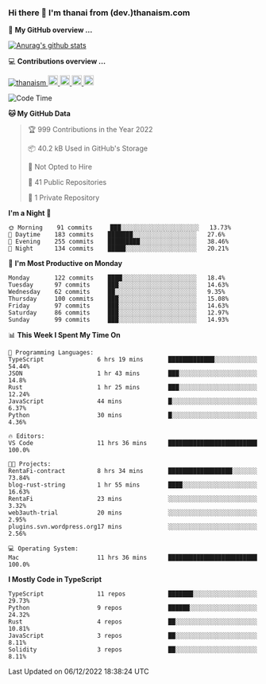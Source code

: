 ### Hi there 👋 I'm thanai from (dev.)thanaism.com

<!-- バッジ関連 -->
<!--
メイン：https://shields.io/category/social
GitHub view：https://github.com/antonkomarev/github-profile-views-counter
Qiita contributions：https://qiita.com/mikkame/items/f2c60d9caf8a8e38ec50
 -->

🍎 **My GitHub overview ...**

<!-- GitHubトロフィー -->
<!--
https://github.com/ryo-ma/github-profile-trophy
 -->

<!-- [![trophy](https://github-profile-trophy.vercel.app/?username=thanaism)](https://github.com/thanaism/thanaism) -->

<!-- GitHubステータス -->
<!--
https://github.com/anuraghazra/github-readme-stats
 -->

[![Anurag's github stats](https://github-readme-stats.vercel.app/api?username=thanaism&count_private=true&show_icons=true)](https://github.com/thanaism/thanaism)

<!-- [![ReadMe Card](https://github-readme-stats.vercel.app/api/pin/?username=thanaism&repo=thanaism)](https://github.com/thanaism/thanaism) -->

<!-- Skill icons -->
<!--
https://rahuldkjain.github.io/gh-profile-readme-generator/
 -->

💻 **Contributions overview ...**

<p align="left">

  <a href="https://github.com/thanaism/thanaism/">
    <img src="https://komarev.com/ghpvc/?username=thanaism" alt="thanaism" />
  </a>
  <a href="http://twitter.com/okinawa__noodle">
    <img height="20" src="https://img.shields.io/twitter/follow/okinawa__noodle?label=Twitter&logo=twitter&style=flat" />
  </a>
  <a href="https://github.com/thanaism">
    <img height="20" src="https://img.shields.io/github/followers/thanaism?label=follow&logo=github&style=flat" />
  </a>
  <!-- <a href="https://www.reddit.com/user/thanaism">
    <img height="20" src="https://img.shields.io/reddit/user-karma/combined/thanaism?label=Reddit&logo=reddit&style=flat" />
  </a>
  <a href="https://stackoverflow.com/users/5720201/thanaism">
    <img height="20" src="https://img.shields.io/stackexchange/stackoverflow/r/5720201?label=StackOverflow&logo=stack-overflow&style=flat" /> -->
  </a>
  <a href="http://qiita.com/thanai">
    <img height="20" src="https://qiita-badge.apiapi.app/s/thanai/posts.svg" />
  </a>
  <//qiita.com/thanai">
    <img height="20" src="https://qiita-badge.apiapi.app/s/thanai/contributions.svg" />
  </a>
</p>

<!--START_SECTION:waka-->
![Code Time](http://img.shields.io/badge/Code%20Time-1%2C097%20hrs%201%20min-blue)

**🐱 My GitHub Data** 

> 🏆 999 Contributions in the Year 2022
 > 
> 📦 40.2 kB Used in GitHub's Storage 
 > 
> 🚫 Not Opted to Hire
 > 
> 📜 41 Public Repositories 
 > 
> 🔑 1 Private Repository 
 > 
**I'm a Night 🦉** 

```text
🌞 Morning    91 commits     ███░░░░░░░░░░░░░░░░░░░░░░   13.73% 
🌆 Daytime    183 commits    ███████░░░░░░░░░░░░░░░░░░   27.6% 
🌃 Evening    255 commits    █████████░░░░░░░░░░░░░░░░   38.46% 
🌙 Night      134 commits    █████░░░░░░░░░░░░░░░░░░░░   20.21%

```
📅 **I'm Most Productive on Monday** 

```text
Monday       122 commits    ████░░░░░░░░░░░░░░░░░░░░░   18.4% 
Tuesday      97 commits     ███░░░░░░░░░░░░░░░░░░░░░░   14.63% 
Wednesday    62 commits     ██░░░░░░░░░░░░░░░░░░░░░░░   9.35% 
Thursday     100 commits    ███░░░░░░░░░░░░░░░░░░░░░░   15.08% 
Friday       97 commits     ███░░░░░░░░░░░░░░░░░░░░░░   14.63% 
Saturday     86 commits     ███░░░░░░░░░░░░░░░░░░░░░░   12.97% 
Sunday       99 commits     ███░░░░░░░░░░░░░░░░░░░░░░   14.93%

```


📊 **This Week I Spent My Time On** 

```text
💬 Programming Languages: 
TypeScript               6 hrs 19 mins       █████████████░░░░░░░░░░░░   54.44% 
JSON                     1 hr 43 mins        ███░░░░░░░░░░░░░░░░░░░░░░   14.8% 
Rust                     1 hr 25 mins        ███░░░░░░░░░░░░░░░░░░░░░░   12.24% 
JavaScript               44 mins             █░░░░░░░░░░░░░░░░░░░░░░░░   6.37% 
Python                   30 mins             █░░░░░░░░░░░░░░░░░░░░░░░░   4.36%

🔥 Editors: 
VS Code                  11 hrs 36 mins      █████████████████████████   100.0%

🐱‍💻 Projects: 
RentaFi-contract         8 hrs 34 mins       ██████████████████░░░░░░░   73.84% 
blog-rust-string         1 hr 55 mins        ████░░░░░░░░░░░░░░░░░░░░░   16.63% 
RentaFi                  23 mins             ░░░░░░░░░░░░░░░░░░░░░░░░░   3.32% 
web3auth-trial           20 mins             ░░░░░░░░░░░░░░░░░░░░░░░░░   2.95% 
plugins.svn.wordpress.org17 mins             ░░░░░░░░░░░░░░░░░░░░░░░░░   2.56%

💻 Operating System: 
Mac                      11 hrs 36 mins      █████████████████████████   100.0%

```

**I Mostly Code in TypeScript** 

```text
TypeScript               11 repos            ███████░░░░░░░░░░░░░░░░░░   29.73% 
Python                   9 repos             ██████░░░░░░░░░░░░░░░░░░░   24.32% 
Rust                     4 repos             ██░░░░░░░░░░░░░░░░░░░░░░░   10.81% 
JavaScript               3 repos             ██░░░░░░░░░░░░░░░░░░░░░░░   8.11% 
Solidity                 3 repos             ██░░░░░░░░░░░░░░░░░░░░░░░   8.11%

```



 Last Updated on 06/12/2022 18:38:24 UTC
<!--END_SECTION:waka-->
